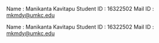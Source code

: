 <!-- My Details -->
Name       : Manikanta Kavitapu
Student ID : 16322502
Mail ID    : mkmdy@umkc.edu

<!-- Partner Details -->

Name       : Manikanta Kavitapu
Student ID : 16322502
Mail ID    : mkmdy@umkc.edu



